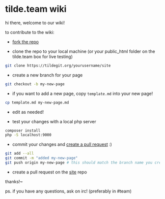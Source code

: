 # tilde.team wiki

hi there, welcome to our wiki!

to contribute to the wiki:

* [fork the repo](https://tildegit.org/repo/fork/1)

* clone the repo to your local machine (or your public_html folder on the tilde.team box for live testing)
```sh
git clone https://tildegit.org/yourusername/site
```

* create a new branch for your page
```sh
git checkout -b my-new-page
```

* if you want to add a new page, copy `template.md` into your new page!
```sh
cp template.md my-new-page.md
```

* edit as needed!

* test your changes with a local php server
```sh
composer install
php -S localhost:9000
```

* commit your changes and [create a pull request](https://tildegit.org/team/site/pulls) :)
```sh
git add --all
git commit -m "added my-new-page"
git push origin my-new-page # this should match the branch name you created earlier
```

* create a pull request on the [site](https://tildegit.org/team/site) repo

thanks!~

ps. if you have any questions, ask on irc! (preferably in #team)
